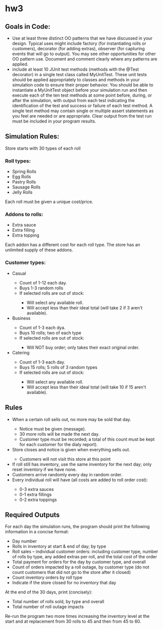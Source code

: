 # hw3


## Goals in Code:
<ul>
  <li>Use at least three distinct OO patterns that we have discussed in your design. Typical uses might include factory (for instantiating rolls or customers), decorator (for adding extras), observer (for capturing events that will go to output). You may see other opportunities for other OO pattern use. Document and comment clearly where any patterns are applied.</li>
  <li>include at least 10 JUnit test methods (methods with the @Test decorator) in a single test class called MyUnitTest. These unit tests should be applied appropriately to classes and methods in your simulation code to ensure their proper behavior. You should be able to instantiate a MyUnitTest object before your simulation run and then execute each of the ten test methods at some point before, during, or after the simulation, with output from each test indicating the identification of the test and success or failure of each test method. A single test method may contain single or multiple assert statements as you feel are needed or are appropriate. Clear output from the test run must be included in your program results.</li>
</ul>
  




## Simulation Rules:

Store starts with 30 types of each roll

### Roll types:
<ul>
  <li>Spring Rolls</li>
  <li>Egg Rolls</li>
  <li>Pastry Rolls</li>
  <li>Sausage Rolls</li>
  <li>Jelly Rolls</li>
</ul>
Each roll must be given a unique cost/price.

### Addons to rolls:
<ul>
  <li>Extra sauce</li>
  <li>Extra filling</li>
  <li>Extra topping</li>
</ul>
Each addon has a different cost for each roll type.
The store has an unlimited supply of these addons.

### Customer types:
<ul>
  <li>Casual</li>
  <ul>
    <li>Count of 1-12 each day.</li>
    <li>Buys 1-3 random rolls</li>
    <li>If selected rolls are out of stock:</li>
      <ul>
        <li>Will select any available roll.</li>
        <li>Will accept less than their ideal total (will take 2 if 3 aren't available).</li>
      </ul>
  </ul>
  <li>Business</li>
  <ul>
    <li>Count of 1-3 each dya.</li>
    <li>Buys 10 rolls; two of each type</li>
    <li>If selected rolls are out of stock:</li>
      <ul>
        <li>Will NOT buy order; only takes their exact original order.</li>
      </ul>
  </ul>
  <li>Catering</li>
  <ul>
    <li>Count of 1-3 each day.</li>
    <li>Buys 15 rolls; 5 rolls of 3 random types</li>
    <li>If selected rolls are out of stock:</li>
      <ul>
        <li>Will select any available roll.</li>
        <li>Will accept less than their ideal total (will take 10 if 15 aren't available).</li>
      </ul>
  </ul>
</ul>

## Rules
<ul>
  <li>When a certain roll sells out, no more may be sold that day.</li>
  <ul>
    <li>Notice must be given (message).</li>
    <li>30 more rolls will be made the next day.</li>
    <li>Customer type must be recorded; a total of this count must be kept for each customer for the dialy report).</li>
  </ul>
  <li>Store closes and notice is given when everything sells out.</li>
  <ul>
    <li>Customers will not visit this store at this point</li>
  </ul>
  <li>If roll still has inventory, use the same inventory for the next day; only reset inventory if we have none.</li>
  <li>Customers arrive randomly every day in random order.</li>
  <li>Every individual roll will have (all costs are added to roll order cost):</li>
    <ul>
      <li>0-3 extra sauces</li>
      <li>0-1 extra fillings</li>
      <li>0-2 extra toppings</li>
    </ul>
</ul>
  
## Required Outputs
For each day the simulation runs, the program should print the following information in a concise format:
<ul>
  <li>Day number</li>
  <li>Rolls in inventory at start & end of day; by type</li>
  <li>Roll sales – individual customer orders: including customer type, number of rolls by type, any added extras per roll, and the total cost of the order</li>
  <li>Total payment for orders for the day by customer type, and overall</li>
  <li>Count of orders impacted by a roll outage, by customer type (do not count customers that did not go to the store after it closed)</li>
  <li>Count inventory orders by roll type</li>
  <li>Indicate if the store closed for no inventory that day</li>
</ul>

At the end of the 30 days, print (concisely):
<ul>
  <li>Total number of rolls sold, by type and overall</li>
  <liTotal money in sales</li>
  <li>Total number of roll outage impacts</li>
</ul>

Re-run the program two more times increasing the inventory level at the start and at replacement from 30 rolls to 45 and then from 45 to 60.
